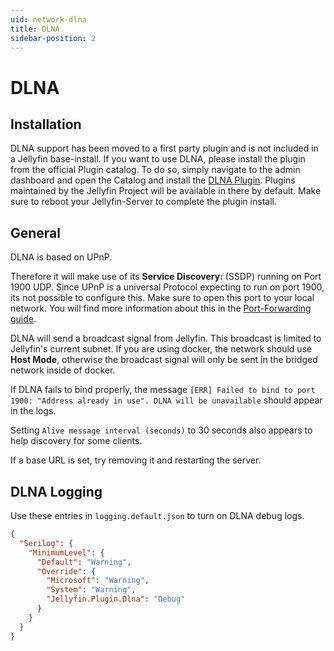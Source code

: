 ```yaml
---
uid: network-dlna
title: DLNA
sidebar-position: 2
---
```


# DLNA

## Installation

DLNA support has been moved to a first party plugin and is not included in a Jellyfin base-install.
If you want to use DLNA, please install the plugin from the official Plugin catalog.
To do so, simply navigate to the admin dashboard and open the Catalog and install the [DLNA Plugin](https://github.com/jellyfin/jellyfin-plugin-dlna). Plugins maintained by the Jellyfin Project will be available in there by default.
Make sure to reboot your Jellyfin-Server to complete the plugin install.

## General

DLNA is based on UPnP.

Therefore it will make use of its **Service Discovery:** (SSDP) running on Port 1900 UDP.
Since UPnP is a universal Protocol expecting to run on port 1900, its not possible to configure this.
Make sure to open this port to your local network. You will find more information about this in the [Port-Forwarding guide](./#firewall-port-forwarding).

DLNA will send a broadcast signal from Jellyfin.
This broadcast is limited to Jellyfin's current subnet.
If you are using docker, the network should use **Host Mode**, otherwise the broadcast signal will only be sent in the bridged network inside of docker.

If DLNA fails to bind properly, the message `[ERR] Failed to bind to port 1900: "Address already in use". DLNA will be unavailable` should appear in the logs.

Setting `Alive message interval (seconds)` to 30 seconds also appears to help discovery for some clients.

If a base URL is set, try removing it and restarting the server.

## DLNA Logging

Use these entries in `logging.default.json` to turn on DLNA debug logs.

```json
{
  "Serilog": {
    "MinimumLevel": {
      "Default": "Warning",
      "Override": {
        "Microsoft": "Warning",
        "System": "Warning",
        "Jellyfin.Plugin.Dlna": "Debug"
      }
    }
  }
}
```

